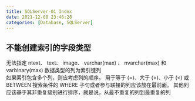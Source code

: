 ```yaml
---
title: SQLServer-01 Index
date: 2021-12-08 23:46:28
categories: [Database, SQLServer]
---
```


## 不能创建索引的字段类型

无法指定 ntext、 text、 image、 varchar(max) 、 nvarchar(max) 和 varbinary(max) 数据类型的列为索引键列  
如果索引包含多个列，则应考虑列的顺序。 用于等于 (=)、大于 (>)、小于 (<) 或 BETWEEN 搜索条件的 WHERE 子句或者参与联接的列应该放在最前面。 其他列应该基于其非重复级别进行排序，就是说，从最不重复的列到最重复的列

